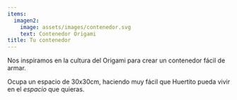 ```yaml
---
items:
  imagen2:
    image: assets/images/contenedor.svg
    text: Contenedor Origami
title: Tu contenedor
---
```

Nos inspiramos en la cultura del Origami para crear un contenedor  fácil de armar.

Ocupa un espacio de 30x30cm, haciendo muy fácil que Huertito pueda vivir en el _espacio_ que quieras.
